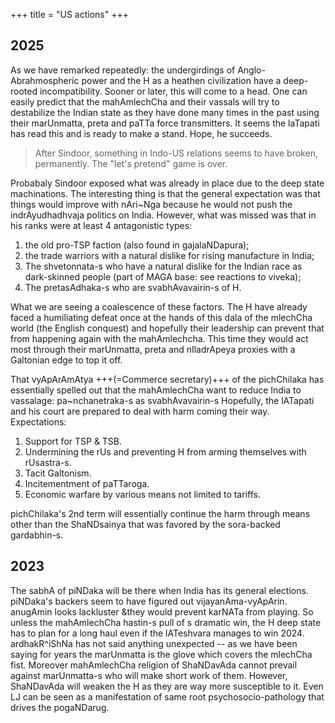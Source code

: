 +++
title = "US actions"
+++

## 2025

As we have remarked repeatedly: the undergirdings of Anglo-Abrahmospheric power and the H as a heathen civilization have a deep-rooted incompatibility. Sooner or later, this will come to a head. One can easily predict that the mahAmlechCha and their vassals will try to destabilize the Indian state as they have done many times in the past using their marUnmatta, preta and paTTa force transmitters. It seems the laTapati has read this and is ready to make a stand. Hope, he succeeds.

> After Sindoor, something in Indo-US relations seems to have broken, permanently. The "let's pretend" game is over.

Probabaly Sindoor exposed what was already in place due to the deep state machinations. The interesting thing is that the general expectation was that things would improve with nAri~Nga because he would not push the indrAyudhadhvaja politics on India. However, what was missed was that in his ranks were at least 4 antagonistic types: 

1. the old pro-TSP faction (also found in gajalaNDapura); 
2. the trade warriors with a natural dislike for rising manufacture in India; 
3. The shvetonnata-s who have a natural dislike for the Indian race as dark-skinned people (part of MAGA base: see reactions to viveka); 
4. The pretasAdhaka-s who are svabhAvavairin-s of H.

What we are seeing a coalescence of these factors. The H have already faced a humiliating defeat once at the hands of this dala of the mlechCha world (the English conquest) and hopefully their leadership can prevent that from happening again with the mahAmlechcha. This time they would act most through their marUnmatta, preta and nIladrApeya proxies with a Galtonian edge to top it off.


That vyApArAmAtya +++(=Commerce secretary)+++ of the pichChilaka has essentially spelled out that the mahAmlechCha want to reduce India to vassalage: pa~nchanetraka-s as svabhAvavairin-s Hopefully, the lATapati and his court are prepared to deal with harm coming their way. Expectations: 

1. Support for TSP & TSB. 
2. Undermining the rUs and preventing H from arming themselves with rUsastra-s. 
3. Tacit Galtonism. 
4. Incitementment of paTTaroga. 
5. Economic warfare by various means not limited to tariffs. 
   
pichChilaka's 2nd term will essentially continue the harm through means other than the ShaNDsainya that was favored by the sora-backed gardabhin-s.

## 2023
The sabhA of piNDaka will be there when India has its general elections. piNDaka's backers seem to have figured out vijayanAma-vyApArin. anugAmin looks lackluster &they would prevent karNATa from playing. So unless the mahAmlechCha hastin-s pull of s dramatic win, the H deep state has to plan for a long haul even if the lATeshvara manages to win 2024. ardhakR^iShNa has not said anything unexpected -- as we have been saying for years the marUnmatta is the glove which covers the mlechCha fist.  Moreover mahAmlechCha religion of ShaNDavAda cannot prevail against marUnmatta-s who will make short work of them. However, ShaNDavAda will weaken the H as they are way more susceptible to it. Even LJ can be seen as a manifestation of same root psychosocio-pathology that drives the pogaNDarug.



